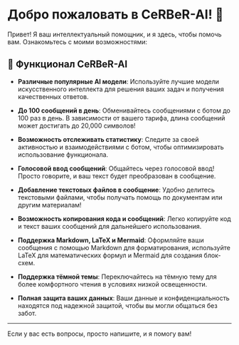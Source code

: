 # Добро пожаловать в CeRBeR-AI! 🤖

Привет! Я ваш интеллектуальный помощник, и я здесь, чтобы помочь вам. Ознакомьтесь с моими возможностями:

## 🌟 Функционал CeRBeR-AI

- **Различные популярные AI модели**: Используйте лучшие модели искусственного интеллекта для решения ваших задач и получения качественных ответов.

- **До 100 сообщений в день**: Обменивайтесь сообщениями с ботом до 100 раз в день. В зависимости от вашего тарифа, длина сообщений может достигать до 20,000 символов!

- **Возможность отслеживать статистику**: Следите за своей активностью и взаимодействиями с ботом, чтобы оптимизировать использование функционала.

- **Голосовой ввод сообщений**: Общайтесь через голосовой ввод! Просто говорите, и ваш текст будет преобразован в сообщение.

- **Добавление текстовых файлов в сообщение**: Удобно делитесь текстовыми файлами, чтобы получать помощь по документам или другим материалам!

- **Возможность копирования кода и сообщений**: Легко копируйте код и текст ваших сообщений для дальнейшего использования.

- **Поддержка Markdown, LaTeX и Mermaid**: Оформляйте ваши сообщения с помощью Markdown для форматирования, используйте LaTeX для математических формул и Mermaid для создания блок-схем.

- **Поддержка тёмной темы**: Переключайтесь на тёмную тему для более комфортного чтения в условиях низкой освещенности.

- **Полная защита ваших данных**: Ваши данные и конфиденциальность находятся под надежной защитой, чтобы вы могли общаться без забот.

---

Если у вас есть вопросы, просто напишите, и я помогу вам!
